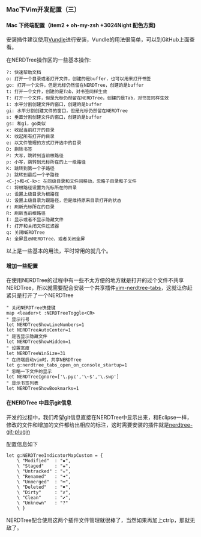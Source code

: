 ### Mac下Vim开发配置（三）

#### Mac 下终端配置（item2 + oh-my-zsh +3024Night 配色方案)
安装插件建议使用[Vundle](https://github.com/VundleVim/Vundle.vim)进行安装，Vundle的用法很简单，可以到GitHub上面查看。

在NERDTree操作区的一些基本操作:
``` vim
?: 快速帮助文档
o: 打开一个目录或者打开文件，创建的是buffer，也可以用来打开书签
go: 打开一个文件，但是光标仍然留在NERDTree，创建的是buffer
t: 打开一个文件，创建的是Tab，对书签同样生效
T: 打开一个文件，但是光标仍然留在NERDTree，创建的是Tab，对书签同样生效
i: 水平分割创建文件的窗口，创建的是buffer
gi: 水平分割创建文件的窗口，但是光标仍然留在NERDTree
s: 垂直分割创建文件的窗口，创建的是buffer
gs: 和gi，go类似
x: 收起当前打开的目录
X: 收起所有打开的目录
e: 以文件管理的方式打开选中的目录
D: 删除书签
P: 大写，跳转到当前根路径
p: 小写，跳转到光标所在的上一级路径
K: 跳转到第一个子路径
J: 跳转到最后一个子路径
<C-j>和<C-k>: 在同级目录和文件间移动，忽略子目录和子文件
C: 将根路径设置为光标所在的目录
u: 设置上级目录为根路径
U: 设置上级目录为跟路径，但是维持原来目录打开的状态
r: 刷新光标所在的目录
R: 刷新当前根路径
I: 显示或者不显示隐藏文件
f: 打开和关闭文件过滤器
q: 关闭NERDTree
A: 全屏显示NERDTree，或者关闭全屏
```

以上是一些基本的用法，平时常用的就几个。

#### 增加一些配置
在使用NERDTree的过程中有一些不太方便的地方就是打开的过个文件不共享NERDTree，所以就需要配合安装一个共享插件[vim-nerdtree-tabs](https://github.com/jistr/vim-nerdtree-tabs)，这就让你赶紧只是打开了一个NERDTree
``` vim
" 关闭NERDTree快捷键
map <leader>t :NERDTreeToggle<CR>
" 显示行号
let NERDTreeShowLineNumbers=1
let NERDTreeAutoCenter=1
" 是否显示隐藏文件
let NERDTreeShowHidden=1
" 设置宽度
let NERDTreeWinSize=31
" 在终端启动vim时，共享NERDTree
let g:nerdtree_tabs_open_on_console_startup=1
" 忽略一下文件的显示
let NERDTreeIgnore=['\.pyc','\~$','\.swp']
" 显示书签列表
let NERDTreeShowBookmarks=1
```

#### 在NERDTree 中显示git信息
开发的过程中，我们希望git信息直接在NERDTree中显示出来，和Eclipse一样，修改的文件和增加的文件都给出相应的标注，这时需要安装的插件就是[nerdtree-git-plugin](https://github.com/Xuyuanp/nerdtree-git-plugin)

配置信息如下
``` vim
let g:NERDTreeIndicatorMapCustom = {
    \ "Modified"  : "✹",
    \ "Staged"    : "✚",
    \ "Untracked" : "✭",
    \ "Renamed"   : "➜",
    \ "Unmerged"  : "═",
    \ "Deleted"   : "✖",
    \ "Dirty"     : "✗",
    \ "Clean"     : "✔︎",
    \ "Unknown"   : "?"
    \ }
```
NERDTree配合使用这两个插件文件管理就很棒了，当然如果再加上ctrlp，那就无敌了。

####  



